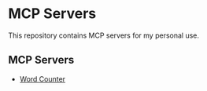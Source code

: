 # MCP Servers

This repository contains MCP servers for my personal use.

## MCP Servers

- [Word Counter](./word-counter)



